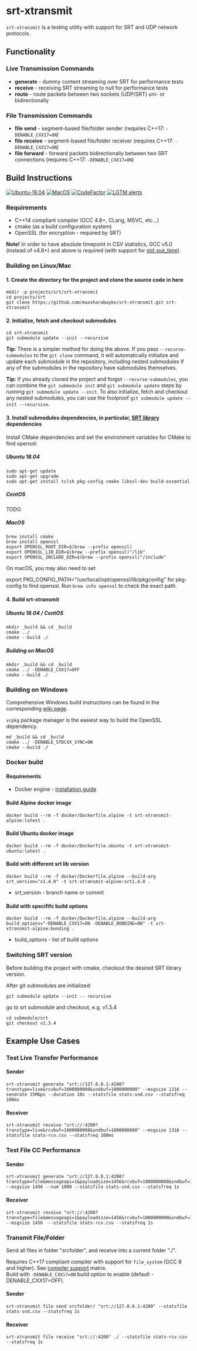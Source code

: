 # srt-xtransmit

`srt-xtransmit` is a testing utility with support for SRT and UDP network protocols.

## Functionality

### Live Transmission Commands

* **generate** -  dummy content streaming over SRT for performance tests
* **receive** - receiving SRT streaming to null for performance tests
* **route** - route packets between two sockets (UDP/SRT) uni- or bidirectionally

### File Transmission Commands

* **file send** - segment-based file/folder sender (requires C++17: `-DENABLE_CXX17=ON`)
* **file receive** - segment-based file/folder receiver (requires C++17: `-DENABLE_CXX17=ON`)
* **file forward** - forward packets bidirectionally between two SRT connections (requires C++17: `-DENABLE_CXX17=ON`)

## Build Instructions

[![Ubuntu-18.04](https://github.com/maxsharabayko/srt-xtransmit/actions/workflows/ubuntu.yml/badge.svg)](https://github.com/maxsharabayko/srt-xtransmit/actions/workflows/ubuntu.yml)
[![MacOS](https://github.com/maxsharabayko/srt-xtransmit/actions/workflows/macos-ccpp.yml/badge.svg)](https://github.com/maxsharabayko/srt-xtransmit/actions/workflows/macos-ccpp.yml)
[![CodeFactor](https://www.codefactor.io/repository/github/maxsharabayko/srt-xtransmit/badge)](https://www.codefactor.io/repository/github/maxsharabayko/srt-xtransmit)
[![LGTM alerts](https://img.shields.io/lgtm/alerts/g/maxsharabayko/srt-xtransmit.svg?logo=lgtm&logoWidth=18)](https://lgtm.com/projects/g/maxsharabayko/srt-xtransmit/alerts/)

### Requirements

* C++14 compliant compiler (GCC 4.8+, CLang, MSVC, etc...)
* cmake (as a build configuration system)
* OpenSSL (for encryption - required by SRT)

**Note!** In order to have absolute timepoint in CSV statistics, GCC v5.0 (instead of v4.8+) and above is required
(with support for [std::put_time](https://en.cppreference.com/w/cpp/io/manip/put_time)).

### Building on Linux/Mac

#### 1. Create the directory for the project and clone the source code in here

```shell
mkdir -p projects/srt/srt-xtransmit
cd projects/srt
git clone https://github.com/maxsharabayko/srt-xtransmit.git srt-xtransmit
```

#### 2. Initialize, fetch and checkout submodules

```shell
cd srt-xtransmit
git submodule update --init --recursive
```

<!-- https://git-scm.com/book/en/v2/Git-Tools-Submodules -->

**Tip:** There is a simpler method for doing the above. If you pass `--recurse-submodules` to the `git clone` command, it will automatically initialize and update each submodule in the repository, including nested submodules if any of the submodules in the repository have submodules themselves.

**Tip:** If you already cloned the project and forgot `--recurse-submodules`, you can combine the `git submodule init` and `git submodule update` steps by running `git submodule update --init`. To also initialize, fetch and checkout any nested submodules, you can use the foolproof `git submodule update --init --recursive`.

#### 3. Install submodules dependencies, in particular, [SRT library](https://github.com/Haivision/srt) dependencies

Install CMake dependencies and set the environment variables for CMake to find openssl:

##### Ubuntu 18.04

```shell
sudo apt-get update
sudo apt-get upgrade
sudo apt-get install tclsh pkg-config cmake libssl-dev build-essential
```

##### CentOS

TODO

##### MacOS

```shell
brew install cmake
brew install openssl
export OPENSSL_ROOT_DIR=$(brew --prefix openssl)
export OPENSSL_LIB_DIR=$(brew --prefix openssl)"/lib"
export OPENSSL_INCLUDE_DIR=$(brew --prefix openssl)"/include"
```

On macOS, you may also need to set

export PKG_CONFIG_PATH="/usr/local/opt/openssl/lib/pkgconfig"
for pkg-config to find openssl. Run `brew info openssl` to check the exact path.

#### 4. Build srt-xtransmit

##### Ubuntu 18.04 / CentOS

```shell
mkdir _build && cd _build
cmake ../
cmake --build ./
```

##### Building on MacOS

```shell
mkdir _build && cd _build
cmake ../ -DENABLE_CXX17=OFF
cmake --build ./
```

### Building on Windows

Comprehensive Windows build instructions can be found in the corresponding [wiki page](https://github.com/maxsharabayko/srt-xtransmit/wiki/Build-Instructions).

`vcpkg` package manager is the easiest way to build the OpenSSL dependency.

```shell
md _build && cd _build
cmake ../ -DENABLE_STDCXX_SYNC=ON
cmake --build ./
```

### Docker build

#### Requirements

* Docker engine - [installation guide](https://docs.docker.com/engine/install/)

#### Build Alpine docker image
```shell
docker build --rm -f docker/Dockerfile.alpine -t srt-xtransmit-alpine:latest .
```

#### Build Ubuntu docker image
```shell
docker build --rm -f docker/Dockerfile.ubuntu -t srt-xtransmit-ubuntu:latest .
```

#### Build with different srt lib version
```shell
docker build --rm -f docker/Dockerfile.alpine --build-arg srt_version="v1.4.0" -t srt-xtransmit-alpine:srt1.4.0 .
```
* srt_version - branch name or commit

#### Build with specififc build options
```shell
docker build --rm -f docker/Dockerfile.alpine --build-arg build_options="-DENABLE_CXX17=ON -DENABLE_BONDING=ON" -t srt-xtransmit-alpine:bonding .
```
* build_options - list of build options

### Switching SRT version

Before building the project with cmake, checkout the desired SRT library version.

After git submodules are initialized:

```shell
git submodule update --init -- recursive
```

go to srt submodule and checkout, e.g. v1.3.4

```shell
cd submodule/srt
git checkout v1.3.4
```

## Example Use Cases

### Test Live Transfer Performance

#### Sender

```shell
srt-xtransmit generate "srt://127.0.0.1:4200?transtype=live&rcvbuf=1000000000&sndbuf=1000000000" --msgsize 1316 --sendrate 15Mbps --duration 10s --statsfile stats-snd.csv --statsfreq 100ms
```

#### Receiver

```shell
srt-xtransmit receive "srt://:4200?transtype=live&rcvbuf=1000000000&sndbuf=1000000000" --msgsize 1316 --statsfile stats-rcv.csv --statsfreq 100ms
```

### Test File CC Performance

#### Sender

```shell
srt-xtransmit generate "srt://127.0.0.1:4200?transtype=file&messageapi=1&payloadsize=1456&rcvbuf=1000000000&sndbuf=1000000000&fc=800000" --msgsize 1456 --num 1000 --statsfile stats-snd.csv --statsfreq 1s
```

#### Receiver

```shell
srt-xtransmit receive "srt://:4200?transtype=file&messageapi=1&payloadsize=1456&rcvbuf=1000000000&sndbuf=1000000000&fc=800000" --msgsize 1456  --statsfile stats-rcv.csv --statsfreq 1s
```

### Transmit File/Folder

Send all files in folder "srcfolder", and  receive into a current folder "./".

Requires C++17 compliant compiler with support for `file_system` (GCC 8 and higher). See [compiler support](https://en.cppreference.com/w/cpp/compiler_support) matrix. \
Build with `-DENABLE_CXX17=ON` build option to enable (default -DENABLE_CXX17=OFF).

#### Sender

```shell
srt-xtransmit file send srcfolder/ "srt://127.0.0.1:4200" --statsfile stats-snd.csv --statsfreq 1s
```
#### Receiver

```shell
srt-xtransmit file receive "srt://:4200" ./ --statsfile stats-rcv.csv --statsfreq 1s
```

